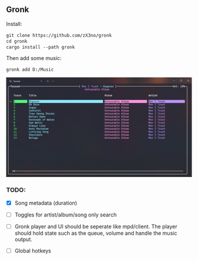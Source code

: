 ## Gronk
Install:
```
git clone https://github.com/zX3no/gronk
cd gronk
cargo install --path gronk
```
Then add some music:
```
gronk add D:/Music
```

![](photos/1.png)

### TODO:

- [x] Song metadata (duration)

- [ ] Toggles for artist/album/song only search

- [ ] Gronk player and UI should be seperate like mpd/client. The player should hold state such as the queue, volume and handle the music output.

- [ ] Global hotkeys
